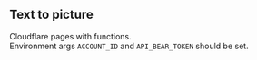 
## Text to picture

Cloudflare pages with functions.  
Environment args `ACCOUNT_ID` and `API_BEAR_TOKEN` should be set.


